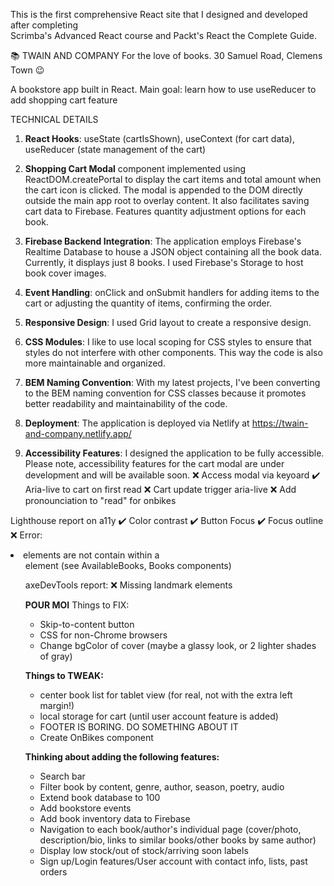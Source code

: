 
This is the first comprehensive React site that I designed and developed after completing  
Scrimba's Advanced React course and Packt's React the Complete Guide.

📚 TWAIN AND COMPANY 
For the love of books.
30 Samuel Road, Clemens Town 😉

A bookstore app built in React. 
Main goal: learn how to use useReducer to add shopping cart feature

TECHNICAL DETAILS

1. **React Hooks**: useState (cartIsShown), useContext (for cart data), useReducer (state management of the cart)

2. **Shopping Cart Modal** component implemented using ReactDOM.createPortal to display the cart items and total amount when the cart icon is clicked. The modal is appended to the DOM directly outside the main app root to overlay content. It also facilitates saving cart data to Firebase. Features quantity adjustment options for each book. 

3. **Firebase Backend Integration**: The application employs Firebase's Realtime Database to house a JSON object containing all the book data. Currently, it displays just 8 books. I used Firebase's Storage to host book cover images.

4. **Event Handling**:  onClick and onSubmit handlers for adding items to the cart or adjusting the quantity of items, confirming the order.

5. **Responsive Design**: I used Grid layout to create a responsive design.

6. **CSS Modules**: I like to use local scoping for CSS styles to ensure that styles do not interfere with other components. This way the code is also more maintainable and organized. 

7. **BEM Naming Convention**: With my latest projects, I've been converting to the BEM naming convention for CSS classes because it promotes better readability and maintainability of the code.

8. **Deployment**: The application is deployed via Netlify at https://twain-and-company.netlify.app/

9. **Accessibility Features**: I designed the application to be fully accessible. Please note, accessibility features for the cart modal are under development and will be available soon.
❌ Access modal via keyoard
✔️ Aria-live to cart on first read
❌ Cart update trigger aria-live
❌ Add pronounciation to "read" for onbikes


Lighthouse report on a11y
✔️ Color contrast
✔️ Button Focus
✔️ Focus outline
❌ Error:  <li> elements are not contain within a <ul> element (see AvailableBooks, Books components)

axeDevTools report:
❌ Missing landmark elements


**POUR MOI**
Things to FIX:
- Skip-to-content button
- CSS for non-Chrome browsers
- Change bgColor of cover (maybe a glassy look, or 2 lighter shades of gray)

**Things to TWEAK:**
- center book list for tablet view (for real, not with the extra left margin!)
- local storage for cart (until user account feature is added)
- FOOTER IS BORING. DO SOMETHING ABOUT IT
- Create OnBikes component

**Thinking about adding the following features:**
- Search bar
- Filter book by content, genre, author, season, poetry, audio
- Extend book database to 100
- Add bookstore events
- Add book inventory data to Firebase
- Navigation to each book/author's individual page (cover/photo, description/bio, 
links to similar books/other books by same author)
- Display low stock/out of stock/arriving soon labels
- Sign up/Login features/User account with contact info, lists, past orders
